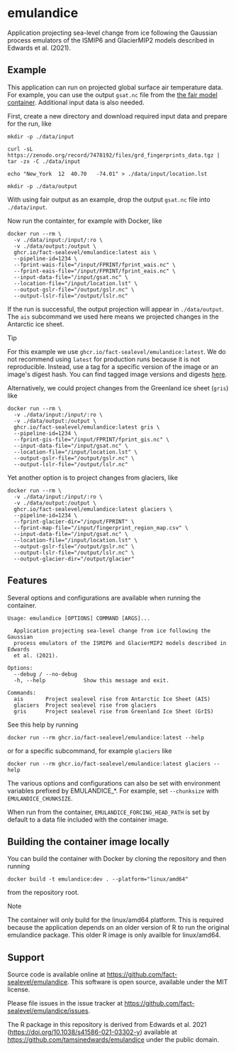 # emulandice

Application projecting sea-level change from ice following the Gaussian process emulators of the ISMIP6 and GlacierMIP2 models described in Edwards et al. (2021).

## Example

This application can run on projected global surface air temperature data. For example, you can use the output `gsat.nc` file from the [the fair model container](https://github.com/fact-sealevel/fair-temperature). Additional input data is also needed.

First, create a new directory and download required input data and prepare for the run, like

```shell
mkdir -p ./data/input

curl -sL https://zenodo.org/record/7478192/files/grd_fingerprints_data.tgz | tar -zx -C ./data/input

echo "New_York	12	40.70	-74.01" > ./data/input/location.lst

mkdir -p ./data/output
```

With using fair output as an example, drop the output `gsat.nc` file into `./data/input`.

Now run the containter, for example with Docker, like

```shell
docker run --rm \
  -v ./data/input:/input/:ro \
  -v ./data/output:/output \
  ghcr.io/fact-sealevel/emulandice:latest ais \
  --pipeline-id=1234 \
  --fprint-wais-file="/input/FPRINT/fprint_wais.nc" \
  --fprint-eais-file="/input/FPRINT/fprint_eais.nc" \
  --input-data-file="/input/gsat.nc" \
  --location-file="/input/location.lst" \
  --output-gslr-file="/output/gslr.nc" \
  --output-lslr-file="/output/lslr.nc"
```

If the run is successful, the output projection will appear in `./data/output`. The `ais` subcommand we used here means we projected changes in the Antarctic ice sheet.

> [!TIP]
> For this example we use `ghcr.io/fact-sealevel/emulandice:latest`. We do not recommend using `latest` for production runs because it is not reproducible. Instead, use a tag for a specific version of the image or an image's digest hash. You can find tagged image versions and digests [here](https://github.com/fact-sealevel/emulandice/pkgs/container/emulandice).

Alternatively, we could project changes from the Greenland ice sheet (`gris`) like

```shell
docker run --rm \
  -v ./data/input:/input/:ro \
  -v ./data/output:/output \
  ghcr.io/fact-sealevel/emulandice:latest gris \
  --pipeline-id=1234 \
  --fprint-gis-file="/input/FPRINT/fprint_gis.nc" \
  --input-data-file="/input/gsat.nc" \
  --location-file="/input/location.lst" \
  --output-gslr-file="/output/gslr.nc" \
  --output-lslr-file="/output/lslr.nc"
```

Yet another option is to project changes from glaciers, like

```shell
docker run --rm \
  -v ./data/input:/input/:ro \
  -v ./data/output:/output \
  ghcr.io/fact-sealevel/emulandice:latest glaciers \
  --pipeline-id=1234 \
  --fprint-glacier-dir="/input/FPRINT" \
  --fprint-map-file="/input/fingerprint_region_map.csv" \
  --input-data-file="/input/gsat.nc" \
  --location-file="/input/location.lst" \
  --output-gslr-file="/output/gslr.nc" \
  --output-lslr-file="/output/lslr.nc" \
  --output-glacier-dir="/output/glacier"
```

## Features

Several options and configurations are available when running the container.

```
Usage: emulandice [OPTIONS] COMMAND [ARGS]...

  Application projecting sea-level change from ice following the Gaussian
  process emulators of the ISMIP6 and GlacierMIP2 models described in Edwards
  et al. (2021).

Options:
  --debug / --no-debug
  -h, --help            Show this message and exit.

Commands:
  ais       Project sealevel rise from Antarctic Ice Sheet (AIS)
  glaciers  Project sealevel rise from glaciers
  gris      Project sealevel rise from Greenland Ice Sheet (GrIS)
```

See this help by running

```shell
docker run --rm ghcr.io/fact-sealevel/emulandice:latest --help
```

or for a specific subcommand, for example `glaciers` like

```shell
docker run --rm ghcr.io/fact-sealevel/emulandice:latest glaciers --help
```

The various options and configurations can also be set with environment variables prefixed by EMULANDICE_*. For example, set `--chunksize` with `EMULANDICE_CHUNKSIZE`.

When run from the container, `EMULANDICE_FORCING_HEAD_PATH` is set by default to a data file included with the container image.

## Building the container image locally

You can build the container with Docker by cloning the repository and then running

```shell
docker build -t emulandice:dev . --platform="linux/amd64"
```

from the repository root.

> [!NOTE]
> The container will only build for the linux/amd64 platform. This is required because the application depends on an older version of R to run the original emulandice package. This older R image is only availble for linux/amd64.


## Support

Source code is available online at https://github.com/fact-sealevel/emulandice. This software is open source, available under the MIT license.

Please file issues in the issue tracker at https://github.com/fact-sealevel/emulandice/issues.

The R package in this repository is derived from Edwards et al. 2021 (https://doi.org/10.1038/s41586-021-03302-y) available at https://github.com/tamsinedwards/emulandice under the public domain.
